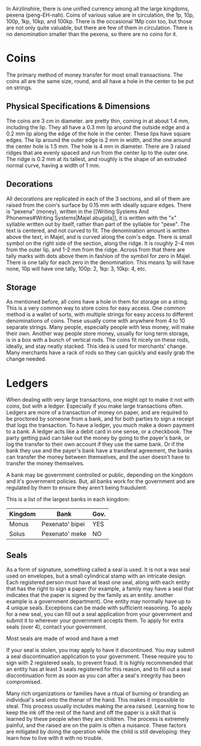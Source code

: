 In Airzlinshire, there is one unified currency among all the large kingdoms, pexena (peng-EH-nah). Coins of various value are in circulation, the 1p, 10p, 100p, 1kp, 10kp, and 100kp. There is the occasional 1Mp coin too, but those are not only quite valuable, but there are few of them in circulation. There is no denomination smaller than the pexena, so there are no coins for it.
# Coins
The primary method of money transfer for most small transactions. The coins all are the same size, round, and all have a hole in the center to be put on strings.
## Physical Specifications & Dimensions
The coins are 3 cm in diameter. are pretty thin, coming in at about 1.4 mm, including the lip. They all have a 0.3 mm lip around the outside edge and a 0.2 mm lip along the edge of the hole in the center. These lips have square edges. The lip around the outer edge is 2 mm in width, and the one around the center hole is 1.5 mm. The hole is 4 mm in diameter. There are 3 raised ridges that are evenly spaced and run from the center lip to the outer one. The ridge is 0.2 mm at its tallest, and roughly is the shape of an extruded normal curve, having a width of 1 mm.
## Decorations
All decorations are replicated in each of the 3 sections, and all of them are raised from the coin's surface by 0.15 mm with ideally square edges. There is "pexena" (money), written in the [[Writing Systems And Phonemes#Writing Systems|Majel abugida]], it is written with the "x" syllable written out by itself, rather than part of the syllable for "pexe". The text is centered, and not curved to fit. The denomination amount is written above the text, in Majel, and is curved along the coin's edge. There is small symbol on the right side of the section, along the ridge. It is roughly 2-4 mm from the outer lip, and 1-2 mm from the ridge. Across from that there are tally marks with dots above them in fashion of the symbol for zero in Majel. There is one tally for each zero in the denomination. This means 1p will have none, 10p will have one tally, 100p: 2, 1kp: 3, 10kp: 4, etc.
## Storage
As mentioned before, all coins have a hole in them for storage on a string. This is a very common way to store coins for easy access. One common method is a wallet of sorts, with multiple strings for easy access to different denominations of coins. These usually come with anywhere from 4 to 10 separate strings. Many people, especially people with less money, will make their own.
Another way people store money, usually for long term storage, is in a box with a bunch of vertical rods. The coins fit nicely on these rods, ideally, and stay neatly stacked. This idea is used for merchants' change. Many merchants have a rack of rods so they can quickly and easily grab the change needed.
# Ledgers
When dealing with very large transactions, one might opt to make it not with coins, but with a ledger. Especially if you make large transactions often. Ledgers are more of a transaction of money on paper, and are required to be proctored by someone from a bank, and for both parties to sign a receipt that logs the transaction. To have a ledger, you much make a down payment to a bank. A ledger acts like a debit card in one sense, or a checkbook. The party getting paid can take out the money by going to the payer's bank, or log the transfer to their own account if they use the same bank. Or if the bank they use and the payer's bank have a transferal agreement, the banks can transfer the money between themselves, and the user doesn't have to transfer the money themselves.

A bank may be government controlled or public, depending on the kingdom and it's government policies. But, all banks work for the government and are regulated by them to ensure they aren't being fraudulent.

This is a list of the largest banks in each kingdom:

| Kingdom | Bank            | Gov. |
| ------- | --------------- | ---- |
| Monus   | Pexenato' bipei | YES  |
| Solus   | Pexenato' meke  | NO   |
## Seals
As a form of signature, something called a seal is used. It is not a wax seal used on envelopes, but a small cylindrical stamp with an intricate design. Each registered person must have at least one seal, along with each entity that has the right to sign a paper (for example, a family may have a seal that indicates that the paper is signed by the family as an entity. another example is a government department). One entity may normally have up to 4 unique seals. Exceptions can be made with sufficient reasoning. To apply for a new seal, you can fill out a seal application from your government and submit it to wherever your government accepts them. To apply for extra seals (over 4), contact your government.

Most seals are made of wood and have a met

If your seal is stolen, you may apply to have it discontinued. You may submit a seal discontinuation application to your government. These require you to sign with 2 registered seals, to prevent fraud. It is highly recommended that an entity has at least 3 seals registered for this reason, and to fill out a seal discontinuation form as soon as you can after a seal's integrity has been compromised.

Many rich organizations or families have a ritual of burning or branding an individual's seal onto the thenar of the hand. This makes it impossible to steal. This process usually includes making the area raised. Learning how to keep the ink off the rest of the hand and off the paper is a skill that is learned by these people when they are children. The process is extremely painful, and the raised are on the palm is often a nuisance. These factors are mitigated by doing the operation while the child is still developing: they learn how to live with it with no trouble.